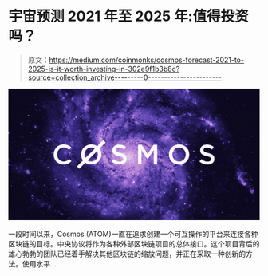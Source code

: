 # 宇宙预测 2021 年至 2025 年:值得投资吗？

> 原文：<https://medium.com/coinmonks/cosmos-forecast-2021-to-2025-is-it-worth-investing-in-302e9f1b3b8c?source=collection_archive---------0----------------------->

![](img/186de2f9a8d0810557b690899c490741.png)

一段时间以来，Cosmos (ATOM)一直在追求创建一个可互操作的平台来连接各种区块链的目标。中央协议将作为各种外部区块链项目的总体接口。这个项目背后的雄心勃勃的团队已经着手解决其他区块链的缩放问题，并正在采取一种创新的方法。使用水平…
